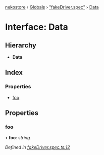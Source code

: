 [nekostore](../README.md) › [Globals](../globals.md) › ["fakeDriver.spec"](../modules/_fakedriver_spec_.md) › [Data](_fakedriver_spec_.data.md)

# Interface: Data

## Hierarchy

* **Data**

## Index

### Properties

* [foo](_fakedriver_spec_.data.md#foo)

## Properties

###  foo

• **foo**: *string*

*Defined in [fakeDriver.spec.ts:12](https://github.com/esnya/nekostore/blob/de830f5/src/fakeDriver.spec.ts#L12)*

